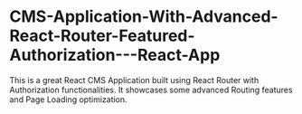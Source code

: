 # CMS-Application-With-Advanced-React-Router-Featured-Authorization---React-App
This is a great React CMS Application built using React Router with Authorization functionalities. It showcases some advanced Routing features and Page Loading optimization.
